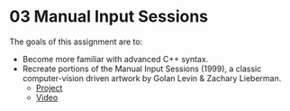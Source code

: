 # 03 Manual Input Sessions

The goals of this assignment are to:
-   Become more familiar with advanced C++ syntax.
-   Recreate portions of the Manual Input Sessions (1999), a classic computer-vision driven artwork by Golan Levin & Zachary Lieberman.
    -   [Project](http://www.tmema.org/mis/)
    -   [Video](https://www.youtube.com/watch?v=3paLKLZbRY4)
